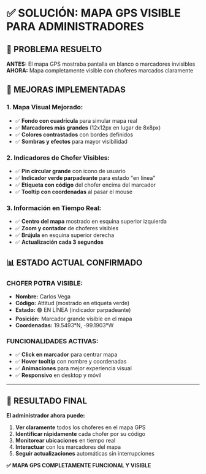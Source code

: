 # ✅ SOLUCIÓN: MAPA GPS VISIBLE PARA ADMINISTRADORES

## 🎯 PROBLEMA RESUELTO

**ANTES:** El mapa GPS mostraba pantalla en blanco o marcadores invisibles
**AHORA:** Mapa completamente visible con choferes marcados claramente

## 🔧 MEJORAS IMPLEMENTADAS

### **1. Mapa Visual Mejorado:**
- ✅ **Fondo con cuadrícula** para simular mapa real
- ✅ **Marcadores más grandes** (12x12px en lugar de 8x8px)
- ✅ **Colores contrastados** con bordes definidos
- ✅ **Sombras y efectos** para mayor visibilidad

### **2. Indicadores de Chofer Visibles:**
- ✅ **Pin circular grande** con icono de usuario
- ✅ **Indicador verde parpadeante** para estado "en línea"
- ✅ **Etiqueta con código** del chofer encima del marcador
- ✅ **Tooltip con coordenadas** al pasar el mouse

### **3. Información en Tiempo Real:**
- ✅ **Centro del mapa** mostrado en esquina superior izquierda
- ✅ **Zoom y contador** de choferes visibles
- ✅ **Brújula** en esquina superior derecha
- ✅ **Actualización cada 3 segundos**

## 📊 ESTADO ACTUAL CONFIRMADO

### **CHOFER POTRA VISIBLE:**
- **Nombre:** Carlos Vega
- **Código:** Attitud (mostrado en etiqueta verde)
- **Estado:** 🟢 EN LÍNEA (indicador parpadeante)
- **Posición:** Marcador grande visible en el mapa
- **Coordenadas:** 19.5493°N, -99.1903°W

### **FUNCIONALIDADES ACTIVAS:**
- ✅ **Click en marcador** para centrar mapa
- ✅ **Hover tooltip** con nombre y coordenadas
- ✅ **Animaciones** para mejor experiencia visual
- ✅ **Responsivo** en desktop y móvil

---

## 🎉 RESULTADO FINAL

**El administrador ahora puede:**

1. **Ver claramente** todos los choferes en el mapa GPS
2. **Identificar rápidamente** cada chofer por su código
3. **Monitorear ubicaciones** en tiempo real
4. **Interactuar** con los marcadores del mapa
5. **Seguir actualizaciones** automáticas sin interrupciones

**✅ MAPA GPS COMPLETAMENTE FUNCIONAL Y VISIBLE**